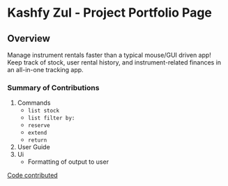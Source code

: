 # Kashfy Zul - Project Portfolio Page

## Overview

Manage instrument rentals faster than a typical mouse/GUI driven app! Keep track of stock, user rental history, and
instrument-related finances in an all-in-one tracking app.

### Summary of Contributions

1. Commands
    * `list stock`
    * `list filter by:`
    * `reserve`
    * `extend`
    * `return`
2. User Guide
3. Ui
    * Formatting of output to user

[Code contributed](https://nus-cs2113-ay2425s2.github.io/tp-dashboard/?search=kashfyzul&breakdown=true)